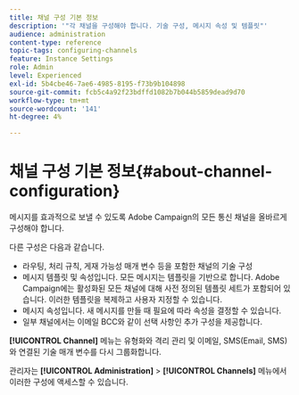 ```yaml
---
title: 채널 구성 기본 정보
description: '"각 채널을 구성해야 합니다. 기술 구성, 메시지 속성 및 템플릿"'
audience: administration
content-type: reference
topic-tags: configuring-channels
feature: Instance Settings
role: Admin
level: Experienced
exl-id: 5b4cbe46-7ae6-4985-8195-f73b9b104898
source-git-commit: fcb5c4a92f23bdffd1082b7b044b5859dead9d70
workflow-type: tm+mt
source-wordcount: '141'
ht-degree: 4%

---
```


# 채널 구성 기본 정보{#about-channel-configuration}

메시지를 효과적으로 보낼 수 있도록 Adobe Campaign의 모든 통신 채널을 올바르게 구성해야 합니다.

다른 구성은 다음과 같습니다.

* 라우팅, 처리 규칙, 게재 가능성 매개 변수 등을 포함한 채널의 기술 구성
* 메시지 템플릿 및 속성입니다. 모든 메시지는 템플릿을 기반으로 합니다. Adobe Campaign에는 활성화된 모든 채널에 대해 사전 정의된 템플릿 세트가 포함되어 있습니다. 이러한 템플릿을 복제하고 사용자 지정할 수 있습니다.
* 메시지 속성입니다. 새 메시지를 만들 때 필요에 따라 속성을 결정할 수 있습니다.
* 일부 채널에서는 이메일 BCC와 같이 선택 사항인 추가 구성을 제공합니다.

**[!UICONTROL Channel]** 메뉴는 유형화와 격리 관리 및 이메일, SMS(Email, SMS)와 연결된 기술 매개 변수를 다시 그룹화합니다.

관리자는 **[!UICONTROL Administration]** > **[!UICONTROL Channels]** 메뉴에서 이러한 구성에 액세스할 수 있습니다.
